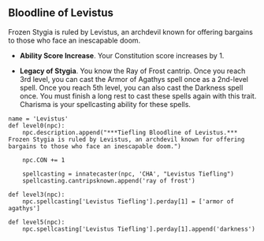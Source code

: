 ## Bloodline of Levistus
Frozen Stygia is ruled by Levistus, an archdevil known for offering bargains to those who face an inescapable doom.

* **Ability Score Increase**. Your Constitution score increases by 1.

* **Legacy of Stygia**. You know the Ray of Frost cantrip. Once you reach 3rd level, you can cast the Armor of Agathys spell once as a 2nd-level spell. Once you reach 5th level, you can also cast the Darkness spell once. You must finish a long rest to cast these spells again with this trait. Charisma is your spellcasting ability for these spells.

```
name = 'Levistus'
def level0(npc):
    npc.description.append("***Tiefling Bloodline of Levistus.*** Frozen Stygia is ruled by Levistus, an archdevil known for offering bargains to those who face an inescapable doom.")

    npc.CON += 1

    spellcasting = innatecaster(npc, 'CHA', "Levistus Tiefling")
    spellcasting.cantripsknown.append('ray of frost')

def level3(npc):
    npc.spellcasting['Levistus Tiefling'].perday[1] = ['armor of agathys']

def level5(npc):
    npc.spellcasting['Levistus Tiefling'].perday[1].append('darkness')
```
